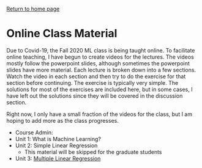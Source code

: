 [Return to home page](./README.md) 

# Online Class Material

Due to Covid-19, the Fall 2020 ML class is being taught online.  To facilitate
online teaching, I have begun to create videos for the lectures.
The videos mostly follow the powerpoint slides, although sometimes the powerpoint
slides have more material.  Each lecture is broken down into a few sections.
Watch the video in each section and then try to do the exercise for that section
before continuing.  The exercise is typically very simple.  The solutions 
for most of the exercises are included here, but in some cases, I have left
out the solutions since they will be covered in the discussion section.

Right now, I only have a small fraction of the videos for the class, but
I am hoping to add more as the class progresses.  


* Course Admin: 
* Unit 1:  What is Machine Learning? 
* Unit 2:  Simple Linear Regression
    * This material will be skipped for the graduate students
* Unit 3:  [Multiple Linear Regression](./unit03_mult_lin_reg/online/readme.md)

    
    


